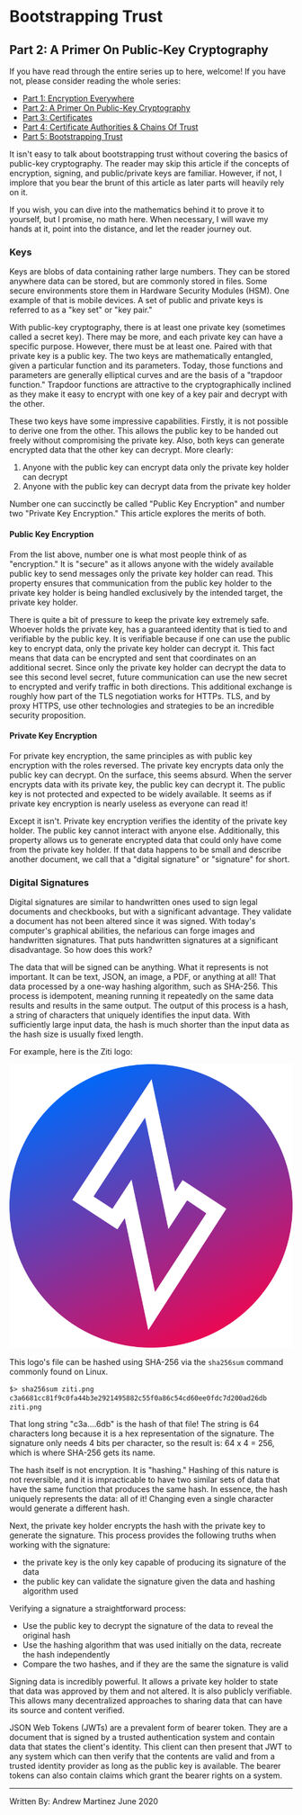 # Bootstrapping Trust

## Part 2: A Primer On Public-Key Cryptography

If you have read through the entire series up to here, welcome! If you
have not, please consider reading the whole series:

- [Part 1: Encryption Everywhere](./part-01.encryption-everywhere.md)
- [Part 2: A Primer On Public-Key Cryptography](./part-02.a-primer-on-public-key-cryptography.md)
- [Part 3: Certificates](./part-03.certificates.md)
- [Part 4: Certificate Authorities & Chains Of Trust](./part-04.certificate-authorities-and-chains-of-trust.md)
- [Part 5: Bootstrapping Trust](./part-05.bootstrapping-trust.md)

It isn't easy to talk about bootstrapping trust without covering the
basics of public-key cryptography. The reader may skip this article if
the concepts of encryption, signing, and public/private keys are
familiar. However, if not, I implore that you bear the brunt of this
article as later parts will heavily rely on it.

If you wish, you can dive into the mathematics behind it to prove it to
yourself, but I promise, no math here. When necessary, I will wave my
hands at it, point into the distance, and let the reader journey out.

### Keys

Keys are blobs of data containing rather large numbers. They can be
stored anywhere data can be stored, but are commonly stored in files.
Some secure environments store them in Hardware Security Modules (HSM).
One example of that is mobile devices. A set of public and private keys
is referred to as a "key set" or "key pair."

With public-key cryptography, there is at least one private key
(sometimes called a secret key). There may be more, and each private key
can have a specific purpose. However, there must be at least one. Paired
with that private key is a public key. The two keys are mathematically
entangled, given a particular function and its parameters. Today, those
functions and parameters are generally elliptical curves and are the
basis of a "trapdoor function." Trapdoor functions are attractive to the
cryptographically inclined as they make it easy to encrypt with one key
of a key pair and decrypt with the other.

These two keys have some impressive capabilities. Firstly, it is not
possible to derive one from the other. This allows the public key to be
handed out freely without compromising the private key. Also, both keys
can generate encrypted data that the other key can decrypt. More
clearly:

1. Anyone with the public key can encrypt data only the private key
   holder can decrypt
2. Anyone with the public key can decrypt data from the private key
   holder

Number one can succinctly be called "Public Key Encryption" and number
two "Private Key Encryption." This article explores the merits of both.

#### Public Key Encryption

From the list above, number one is what most people think of as
"encryption." It is "secure" as it allows anyone with the widely
available public key to send messages only the private key holder can
read. This property ensures that communication from the public key
holder to the private key holder is being handled exclusively by the
intended target, the private key holder.

There is quite a bit of pressure to keep the private key extremely safe.
Whoever holds the private key, has a guaranteed identity that is tied to
and verifiable by the public key. It is verifiable because if one can
use the public key to encrypt data, only the private key holder can
decrypt it. This fact means that data can be encrypted and sent that
coordinates on an additional secret. Since only the private key holder
can decrypt the data to see this second level secret, future
communication can use the new secret to encrypted and verify traffic in
both directions. This additional exchange is roughly how part of the TLS
negotiation works for HTTPs. TLS, and by proxy HTTPS, use other
technologies and strategies to be an incredible security proposition.

#### Private Key Encryption

For private key encryption, the same principles as with public key
encryption with the roles reversed. The private key encrypts data only
the public key can decrypt. On the surface, this seems absurd. When the
server encrypts data with its private key, the public key can decrypt
it. The public key is not protected and expected to be widely available.
It seems as if private key encryption is nearly useless as everyone can
read it!

Except it isn't. Private key encryption verifies the identity of the
private key holder. The public key cannot interact with anyone else.
Additionally, this property allows us to generate encrypted data that
could only have come from the private key holder. If that data happens
to be small and describe another document, we call that a "digital
signature" or "signature" for short.

### Digital Signatures

Digital signatures are similar to handwritten ones used to sign legal
documents and checkbooks, but with a significant advantage. They
validate a document has not been altered since it was signed. With
today's computer's graphical abilities, the nefarious can forge images
and handwritten signatures. That puts handwritten signatures at a
significant disadvantage. So how does this work?

The data that will be signed can be anything. What it represents is not
important. It can be text, JSON, an image, a PDF, or anything at all!
That data processed by a one-way hashing algorithm, such as SHA-256.
This process is idempotent, meaning running it repeatedly on the same
data results and results in the same output. The output of this process
is a hash, a string of characters that uniquely identifies the input
data. With sufficiently large input data, the hash is much shorter than
the input data as the hash size is usually fixed length.

For example, here is the Ziti logo:

![Image of a simple mesh](./images/ziti.png)

This logo's file can be hashed using SHA-256 via the `sha256sum` command
commonly found on Linux.

```
$> sha256sum ziti.png
c3a6681cc81f9c0fa44b3e2921495882c55f0a86c54cd60ee0fdc7d200ad26db  ziti.png
```

That long string "c3a....6db" is the hash of that file! The string is 64
characters long because it is a hex representation of the signature. The
signature only needs 4 bits per character, so the result is: 64 x 4 =
256, which is where SHA-256 gets its name.

The hash itself is not encryption. It is "hashing." Hashing of this
nature is not reversible, and it is impracticable to have two similar
sets of data that have the same function that produces the same hash. In
essence, the hash uniquely represents the data: all of it! Changing even
a single character would generate a different hash.

Next, the private key holder encrypts the hash with the private key to
generate the signature. This process provides the following truths when
working with the signature:

- the private key is the only key capable of producing its signature of
  the data
- the public key can validate the signature given the data and hashing
  algorithm used

Verifying a signature a straightforward process:

- Use the public key to decrypt the signature of the data to reveal the
  original hash
- Use the hashing algorithm that was used initially on the data,
  recreate the hash independently
- Compare the two hashes, and if they are the same the signature is
  valid

Signing data is incredibly powerful. It allows a private key holder to
state that data was approved by them and not altered. It is also
publicly verifiable. This allows many decentralized approaches to
sharing data that can have its source and content verified.

JSON Web Tokens (JWTs) are a prevalent form of bearer token. They are a
document that is signed by a trusted authentication system and contain
data that states the client's identity. This client can then present
that JWT to any system which can then verify that the contents are valid
and from a trusted identity provider as long as the public key is
available. The bearer tokens can also contain claims which grant the
bearer rights on a system.

---
Written By: Andrew Martinez
June 2020